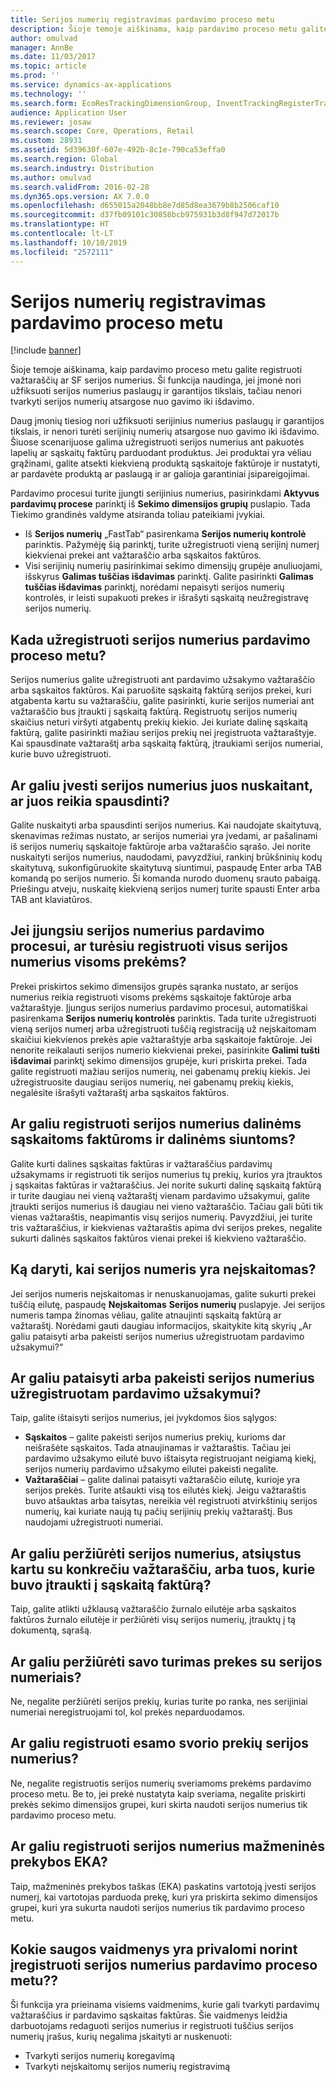 ```yaml
---
title: Serijos numerių registravimas pardavimo proceso metu
description: Šioje temoje aiškinama, kaip pardavimo proceso metu galite registruoti važtaraščių ar SF serijos numerius. Ši funkcija naudinga, jei įmonė nori užfiksuoti serijos numerius paslaugų ir garantijos tikslais, tačiau nenori tvarkyti serijos numerių atsargose nuo gavimo iki išdavimo.
author: omulvad
manager: AnnBe
ms.date: 11/03/2017
ms.topic: article
ms.prod: ''
ms.service: dynamics-ax-applications
ms.technology: ''
ms.search.form: EcoResTrackingDimensionGroup, InventTrackingRegisterTrans, SalesEditLines, SalesTable
audience: Application User
ms.reviewer: josaw
ms.search.scope: Core, Operations, Retail
ms.custom: 28931
ms.assetid: 5d39630f-607e-492b-8c1e-790ca53effa0
ms.search.region: Global
ms.search.industry: Distribution
ms.author: omulvad
ms.search.validFrom: 2016-02-28
ms.dyn365.ops.version: AX 7.0.0
ms.openlocfilehash: d655015a2048bb8e7d85d8ea3679b8b2506caf10
ms.sourcegitcommit: d37fb09101c30858bcb975931b3d8f947d72017b
ms.translationtype: HT
ms.contentlocale: lt-LT
ms.lasthandoff: 10/10/2019
ms.locfileid: "2572111"
---
```

# <a name="register-serial-numbers-in-the-sales-process"></a>Serijos numerių registravimas pardavimo proceso metu

[!include [banner](../includes/banner.md)]

Šioje temoje aiškinama, kaip pardavimo proceso metu galite registruoti važtaraščių ar SF serijos numerius. Ši funkcija naudinga, jei įmonė nori užfiksuoti serijos numerius paslaugų ir garantijos tikslais, tačiau nenori tvarkyti serijos numerių atsargose nuo gavimo iki išdavimo.

Daug įmonių tiesiog nori užfiksuoti serijinius numerius paslaugų ir garantijos tikslais, ir nenori turėti serijinių numerių atsargose nuo gavimo iki išdavimo. Šiuose scenarijuose galima užregistruoti serijos numerius ant pakuotės lapelių ar sąskaitų faktūrų parduodant produktus. Jei produktai yra vėliau grąžinami, galite atsekti kiekvieną produktą sąskaitoje faktūroje ir nustatyti, ar pardavėte produktą ar paslaugą ir ar galioja garantiniai įsipareigojimai.

Pardavimo procesui turite įjungti serijinius numerius, pasirinkdami **Aktyvus pardavimų procese** parinktį iš **Sekimo dimensijos grupių** puslapio. Tada Tiekimo grandinės valdyme atsiranda toliau pateikiami įvykiai.
-   Iš **Serijos numerių** „FastTab“ pasirenkama **Serijos numerių kontrolė** parinktis. Pažymėję šią parinktį, turite užregistruoti vieną serijinį numerį kiekvienai prekei ant važtaraščio arba sąskaitos faktūros.
-   Visi serijinių numerių pasirinkimai sekimo dimensijų grupėje anuliuojami, išskyrus **Galimas tuščias išdavimas** parinktį. Galite pasirinkti **Galimas tuščias išdavimas** parinktį, norėdami nepaisyti serijos numerių kontrolės, ir leisti supakuoti prekes ir išrašyti sąskaitą neužregistravę serijos numerių.

## <a name="when-do-i-register-serial-numbers-during-the-sales-process"></a>Kada užregistruoti serijos numerius pardavimo proceso metu?
Serijos numerius galite užregistruoti ant pardavimo užsakymo važtaraščio arba sąskaitos faktūros. Kai paruošite sąskaitą faktūrą serijos prekei, kuri atgabenta kartu su važtaraščiu, galite pasirinkti, kurie serijos numeriai ant važtaraščio bus įtraukti į sąskaitą faktūrą. Registruotų serijos numerių skaičius neturi viršyti atgabentų prekių kiekio. Jei kuriate dalinę sąskaitą faktūrą, galite pasirinkti mažiau serijos prekių nei įregistruota važtaraštyje. Kai spausdinate važtaraštį arba sąskaitą faktūrą, įtraukiami serijos numeriai, kurie buvo užregistruoti.

## <a name="can-i-enter-serial-numbers-by-scanning-them-or-do-i-have-to-type-them"></a>Ar galiu įvesti serijos numerius juos nuskaitant, ar juos reikia spausdinti?
Galite nuskaityti arba spausdinti serijos numerius. Kai naudojate skaitytuvą, skenavimas režimas nustato, ar serijos numeriai yra įvedami, ar pašalinami iš serijos numerių sąskaitoje faktūroje arba važtaraščio sąrašo. Jei norite nuskaityti serijos numerius, naudodami, pavyzdžiui, rankinį brūkšninių kodų skaitytuvą, sukonfigūruokite skaitytuvą siuntimui, paspaudę Enter arba TAB komandą po serijos numerio. Ši komanda nurodo duomenų srauto pabaigą. Priešingu atveju, nuskaitę kiekvieną serijos numerį turite spausti Enter arba TAB ant klaviatūros.

## <a name="if-i-enable-serial-numbers-for-the-sales-process-do-i-have-to-register-all-serial-numbers-for-all-items"></a>Jei įjungsiu serijos numerius pardavimo procesui, ar turėsiu registruoti visus serijos numerius visoms prekėms?
Prekei priskirtos sekimo dimensijos grupės sąranka nustato, ar serijos numerius reikia registruoti visoms prekėms sąskaitoje faktūroje arba važtaraštyje. Įjungus serijos numerius pardavimo procesui, automatiškai pasirenkama **Serijos numerių kontrolės** parinktis. Tada turite užregistruoti vieną serijos numerį arba užregistruoti tuščią registraciją už neįskaitomam skaičiui kiekvienos prekės apie važtaraštyje arba sąskaitoje faktūroje. Jei nenorite reikalauti serijos numerio kiekvienai prekei, pasirinkite **Galimi tušti išdavimai** parinktį sekimo dimensijos grupėje, kuri priskirta prekei. Tada galite registruoti mažiau serijos numerių, nei gabenamų prekių kiekis. Jei užregistruosite daugiau serijos numerių, nei gabenamų prekių kiekis, negalėsite išrašyti važtaraštį arba sąskaitos faktūros.

## <a name="can-i-register-serial-numbers-for-partial-invoices-and-partial-shipments"></a>Ar galiu registruoti serijos numerius dalinėms sąskaitoms faktūroms ir dalinėms siuntoms?
Galite kurti dalines sąskaitas faktūras ir važtaraščius pardavimų užsakymams ir registruoti tik serijos numerius tų prekių, kurios yra įtrauktos į sąskaitas faktūras ir važtaraščius. Jei norite sukurti dalinę sąskaitą faktūrą ir turite daugiau nei vieną važtaraštį vienam pardavimo užsakymui, galite įtraukti serijos numerius iš daugiau nei vieno važtaraščio. Tačiau gali būti tik vienas važtaraštis, neapimantis visų serijos numerių. Pavyzdžiui, jei turite tris važtaraščius, ir kiekvienas važtaraštis apima dvi serijos prekes, negalite sukurti dalinės sąskaitos faktūros vienai prekei iš kiekvieno važtaraščio.

## <a name="what-do-i-do-when-a-serial-number-isnt-readable"></a>Ką daryti, kai serijos numeris yra neįskaitomas?
Jei serijos numeris neįskaitomas ir nenuskanuojamas, galite sukurti prekei tuščią eilutę, paspaudę **Neįskaitomas** **Serijos numerių** puslapyje. Jei serijos numeris tampa žinomas vėliau, galite atnaujinti sąskaitą faktūrą ar važtaraštį. Norėdami gauti daugiau informacijos, skaitykite kitą skyrių „Ar galiu pataisyti arba pakeisti serijos numerius užregistruotam pardavimo užsakymui?“

## <a name="can-i-correct-or-change-the-serial-numbers-that-i-have-registered-for-a-sales-order"></a>Ar galiu pataisyti arba pakeisti serijos numerius užregistruotam pardavimo užsakymui?
Taip, galite ištaisyti serijos numerius, jei įvykdomos šios sąlygos:
-   **Sąskaitos** – galite pakeisti serijos numerius prekių, kurioms dar neišrašėte sąskaitos. Tada atnaujinamas ir važtaraštis. Tačiau jei pardavimo užsakymo eilutė buvo ištaisyta registruojant neigiamą kiekį, serijos numerių pardavimo užsakymo eilutei pakeisti negalite.
-   **Važtaraščiai** – galite dalinai pataisyti važtaraščio eilutę, kurioje yra serijos prekės. Turite atšaukti visą tos eilutės kiekį. Jeigu važtaraštis buvo atšauktas arba taisytas, nereikia vėl registruoti atvirkštinių serijos numerių, kai kuriate naują tų pačių serijinių prekių važtaraštį. Bus naudojami užregistruoti numeriai.

## <a name="can-i-view-the-serial-numbers-that-were-shipped-together-with-a-specific-packing-slip-or-that-were-included-on-an-invoice"></a>Ar galiu peržiūrėti serijos numerius, atsiųstus kartu su konkrečiu važtaraščiu, arba tuos, kurie buvo įtraukti į sąskaitą faktūrą?
Taip, galite atlikti užklausą važtaraščio žurnalo eilutėje arba sąskaitos faktūros žurnalo eilutėje ir peržiūrėti visų serijos numerių, įtrauktų į tą dokumentą, sąrašą.

## <a name="can-i-view-the-serialized-items-that-i-have-on-hand"></a>Ar galiu peržiūrėti savo turimas prekes su serijos numeriais?
Ne, negalite peržiūrėti serijos prekių, kurias turite po ranka, nes serijiniai numeriai neregistruojami tol, kol prekės neparduodamos.

## <a name="can-i-register-serial-numbers-for-catchweight-items"></a>Ar galiu registruoti esamo svorio prekių serijos numerius?
Ne, negalite registruotis serijos numerių sveriamoms prekėms pardavimo proceso metu. Be to, jei prekė nustatyta kaip sveriama, negalite priskirti prekės sekimo dimensijos grupei, kuri skirta naudoti serijos numerius tik pardavimo proceso metu.

## <a name="can-i-register-serial-numbers-at-the-retail-pos"></a>Ar galiu registruoti serijos numerius mažmeninės prekybos EKA?

Taip, mažmeninės prekybos taškas (EKA) paskatins vartotoją įvesti serijos numerį, kai vartotojas parduoda prekę, kuri yra priskirta sekimo dimensijos grupei, kuri yra sukurta naudoti serijos numerius tik pardavimo proceso metu.

## <a name="what-security-roles-are-required-in-order-to-register-serial-numbers-during-the-sales-process"></a>Kokie saugos vaidmenys yra privalomi norint įregistruoti serijos numerius pardavimo proceso metu??
Ši funkcija yra prieinama visiems vaidmenims, kurie gali tvarkyti pardavimų važtaraščius ir pardavimo sąskaitas faktūras. Šie vaidmenys leidžia darbuotojams redaguoti serijos numerius ir registruoti tuščius serijos numerių įrašus, kurių negalima įskaityti ar nuskenuoti:
-   Tvarkyti serijos numerių koregavimą
-   Tvarkyti neįskaitomų serijos numerių registravimą





